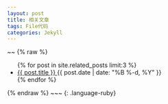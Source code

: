 ```yaml
---
layout: post
title: 相关文章
tags: File代码
categories: Jekyll
---
```




~~
{% raw %}
<ul>
  {% for post in site.related_posts limit:3 %}
    <li>
      <a href="{{ post.url }}">
        {{ post.title }}
      </a>
      <time>{{ post.date | date: "%B %-d, %Y" }}</time>
    </li>
  {% endfor %}
</ul>
{% endraw %}
~~~
{: .language-ruby}